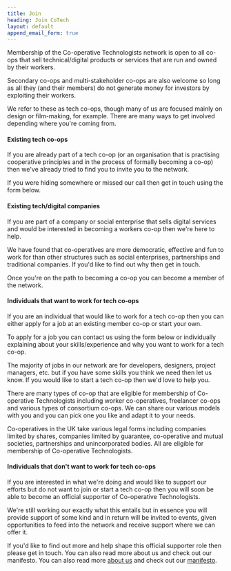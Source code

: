 ```yaml
---
title: Join
heading: Join CoTech
layout: default
append_email_form: true
---
```

Membership of the Co-operative Technologists network is open to all co-ops that sell technical/digital products or services that are run and owned by their workers.

Secondary co-ops and multi-stakeholder co-ops are also welcome so long as all they (and their members) do not generate money for investors by exploiting their workers.

We refer to these as tech co-ops, though many of us are focused mainly on design or film-making, for example. There are many ways to get involved depending where you're coming from.

#### Existing tech co-ops

If you are already part of a tech co-op (or an organisation that is practising cooperative principles and in the process of formally becoming a co-op) then we've already tried to find you to invite you to the network.

If you were hiding somewhere or missed our call then get in touch using the form below.

#### Existing tech/digital companies

If you are part of a company or social enterprise that sells digital services and would be interested in becoming a workers co-op then we're here to help.

We have found that co-operatives are more democratic, effective and fun to work for than other structures such as social enterprises, partnerships and traditional companies. If you'd like to find out why then get in touch.

Once you're on the path to becoming a co-op you can become a member of the network.

#### Individuals that want to work for tech co-ops

If you are an individual that would like to work for a tech co-op then you can either apply for a job at an existing member co-op or start your own.

To apply for a job you can contact us using the form below or individually explaining about your skills/experience and why you want to work for a tech co-op.

The majority of jobs in our network are for developers, designers, project managers, etc. but if you have some skills you think we need then let us know. If you would like to start a tech co-op then we'd love to help you.

There are many types of co-op that are eligible for membership of Co-operative Technologists including worker co-operatives, freelancer co-ops and various types of consortium co-ops. We can share our various models with you and you can pick one you like and adapt it to your needs.

Co-operatives in the UK take various legal forms including companies limited by shares, companies limited by guarantee, co-operative and mutual societies, partnerships and unincorporated bodies. All are eligible for membership of Co-operative Technologists.

#### Individuals that don't want to work for tech co-ops

If you are interested in what we're doing and would like to support our efforts but do not want to join or start a tech co-op then you will soon be able to become an official supporter of Co-operative Technologists.

We're still working our exactly what this entails but in essence you will provide support of some kind and in return will be invited to events, given opportunities to feed into the network and receive support where we can offer it.

If you'd like to find out more and help shape this official supporter role then please get in touch. You can also read more about us and check out our manifesto. You can also read more [about us](/about) and check out our [manifesto](/manifesto).
